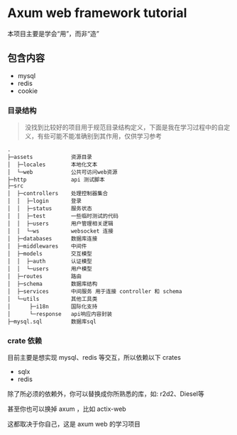 # Axum web framework tutorial

本项目主要是学会“用”，而非“造”

## 包含内容
* mysql
* redis
* cookie


### 目录结构
> 没找到比较好的项目用于规范目录结构定义，下面是我在学习过程中的自定义，有些可能不能准确别到其作用，仅供学习参考
    
    .
    ├─assets            资源目录
    │  ├─locales        本地化文本
    │  └─web            公共可访问web资源
    ├─http              api 测试脚本
    ├─src
    │  ├─controllers    处理控制器集合
    │  │  ├─login       登录
    │  │  ├─status      服务状态
    │  │  ├─test        一些临时测试的代码
    │  │  ├─users       用户管理相关逻辑
    │  │  └─ws          websocket 连接
    │  ├─databases      数据库连接
    │  ├─middlewares    中间件
    │  ├─models         交互模型
    │  │  ├─auth        认证模型
    │  │  └─users       用户模型
    │  ├─routes         路由
    │  ├─schema         数据库结构
    │  ├─services       中间服务 用于连接 controller 和 schema
    │  └─utils          其他工具类
    │      ├─i18n       国际化支持
    │      └─response   api响应内容封装
    ├─mysql.sql         数据库sql


### crate 依赖

目前主要是想实现 mysql、redis 等交互，所以依赖以下 crates

* sqlx
* redis

除了所必须的依赖外，你可以替换成你所熟悉的库，如: r2d2、Diesel等

甚至你也可以换掉 axum ，比如 actix-web

这都取决于你自己，这是 axum web 的学习项目